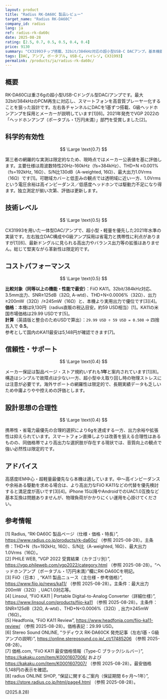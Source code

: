 ```yaml
---
layout: product
title: "Radius RK-DA60C 製品レビュー"
target_name: "Radius RK-DA60C"
company_id: radius
lang: ja
ref: radius-rk-da60c
date: 2025-08-28
rating: [2.5, 0.7, 0.5, 0.5, 0.4, 0.4]
price: 9130
summary: "CX31993チップ搭載、32bit/384kHz対応の超小型USB-C DACアンプ。基本機能は提供するが、出力と実測データの裏付けが限定的で、総合力は競合に劣ります。"
tags: [DAC, アンプ, ポータブル, USB-C, ハイレゾ, CX31993]
permalink: /products/ja/radius-rk-da60c/
---
```


## 概要

RK-DA60Cは重さ6gの超小型USB-Cドングル型DAC/アンプです。最大32bit/384kHzのPCM再生に対応し、スマートフォンを高音質プレーヤー化することを狙った設計です。左右各チャンネルにDACを1基ずつ搭載、G級ヘッドホンアンプを採用とメーカーが説明しています[1][6]。2021年発売でVGP 2022の「ヘッドホンアンプ（ポータブル・1万円未満）」部門を受賞しました[2]。

## 科学的有効性

$$ \Large \text{0.7} $$

第三者の網羅的な実測は限定的なため、現時点ではメーカー公表値を基に評価します。主要仕様は周波数特性20Hz–160kHz（fs=384kHz）、THD+N ≤0.001%（fs=192kHz, 16Ω）、S/N比130dB（A-weighted, 16Ω）、最大出力1.0Vrms（16Ω）です[1]。可聴域カバーと低歪みの観点では透明域に近い一方、1.0Vrmsという電圧余裕は高インピーダンス／低感度ヘッドホンでは駆動力不足になり得ます。独立測定が揃い次第、評価は更新します。

## 技術レベル

$$ \Large \text{0.5} $$

CX31993を用いた一体型DAC/アンプで、超小型・軽量を優先した2021年水準の実装です。左右独立DAC構成やG級アンプ採用は省電力と携帯性に利点がありますが[1][6]、最新ドングルに見られる高出力やバランス出力等の拡張はありません。総じて堅実ながら革新性は限定的です。

## コストパフォーマンス

$$ \Large \text{0.5} $$

**比較対象（同等以上の機能・性能で最安）**：FiiO KA11。32bit/384kHz対応、3.5mm出力、SNR≥125dB（32Ω, A-wtd）、THD+N<0.0006%（32Ω）、出力≥200mW（32Ω）/≥245mW（16Ω）と、本機より実用出力で優位です[3][4]。  
**価格**：本機は9,130円（radius直販の税込目安。約59 USD相当）[1]。KA11の米国市場価格は29.99 USDです[5]。  
**計算**（英語版と整合のためUSDで算出）：`29.99 USD ÷ 59 USD = 0.508` → 四捨五入で **0.5**。  
参考として国内のKA11最安は5,148円が確認できます[7]。

## 信頼性・サポート

$$ \Large \text{0.4} $$

メーカー保証は製品ページ・ストア規約いずれも**1年**と案内されています[1][8]。構造はシンプルで故障点は少ない一方、超小型ゆえ取り回し時の物理ストレスには注意が必要です。海外サポートの網羅性は限定的で、長期実績データも乏しいため中庸よりやや控えめの評価とします。

## 設計思想の合理性

$$ \Large \text{0.4} $$

携帯性・省電力最優先の合理的選択により6gを達成する一方、出力余裕や拡張性は抑えられています。スマートフォン直挿しよりは改善を狙える合理性はあるものの、同価格帯でより高出力な選択肢が存在する現状では、音質向上の観点で強い必然性は限定的です。

## アドバイス

高感度IEM中心・超軽量最優先なら本機は適しています。中～高インピーダンスや余裕ある駆動を求める場合は、より高出力なFiiO KA11などの代替を優先検討すると満足度が高いです[3][4]。iPhone 15以降やAndroidでのUAC1.0互換など基本互換は問題ありませんが、物理負荷がかかりにくい運用を心掛けてください。

## 参考情報

[1] Radius, “RK-DA60C 製品ページ（仕様・価格・特長）”, https://www.radius.co.jp/products/rk-da60c/ （参照 2025-08-28）。主条件：THD+N（fs=192kHz, 16Ω）、S/N比（A-weighted, 16Ω）、最大出力1.0Vrms（16Ω）。  
[2] PHILE WEB, “VGP 2022 受賞結果（カテゴリ別）”, https://vgp.phileweb.com/vgp2022/category.html （参照 2025-08-28）。“ヘッドホンアンプ（ポータブル・1万円未満）”欄にRK-DA60Cを明記。  
[3] FiiO（日本）, “KA11 製品ニュース（主仕様・参考価格）”, https://www.fiio.jp/news/ka11/ （参照 2025-08-28）。主条件：最大出力200mW（32Ω）, UAC1.0対応等。  
[4] Linsoul, “FiiO KA11 | Portable Digital-to-Analog Converter（詳細仕様）”, https://www.linsoul.com/products/fiio-ka11 （参照 2025-08-28）。主条件：SNR≥125dB（32Ω, A-wtd）、THD+N<0.0006%（32Ω）, 出力≥245mW（16Ω）。  
[5] Headfonia, “FiiO KA11 Review”, https://www.headfonia.com/fiio-ka11-review/ （参照 2025-08-28）。価格表記：29.99 USD。  
[6] Stereo Sound ONLINE, “ラディウス RK-DA60CK 発売記事（左右1基・G級アンプの説明）”, https://online.stereosound.co.jp/_ct/17485206 （参照 2025-08-28）。  
[7] 価格.com, “FiiO KA11 最安価格情報（Type-C ブラック/シルバー）”, https://kakaku.com/item/K0001607006/ および https://kakaku.com/item/K0001607007/ （参照 2025-08-28）。最安価格 5,148円の表示を確認。  
[8] radius ONLINE SHOP, “保証に関するご案内（保証期間 6ヶ月～1年）”, https://store.radius.co.jp/html/page4.html （参照 2025-08-28）。

(2025.8.28)

